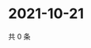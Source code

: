 # 2021-10-21

共 0 条

<!-- BEGIN WEIBO -->
<!-- 最后更新时间 Thu Oct 21 2021 19:00:49 GMT+0800 (China Standard Time) -->

<!-- END WEIBO -->
